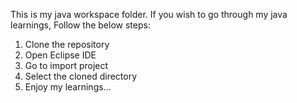 This is my java workspace folder.
If you wish to go through my java learnings, Follow the below steps:

1. Clone the repository
2. Open Eclipse IDE
3. Go to import project
4. Select the cloned directory
5. Enjoy my learnings...   
